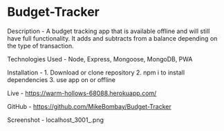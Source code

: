 # Budget-Tracker

Description - A budget tracking app that is available offline and will still have full functionality. It adds and subtracts from a balance depending on the type of transaction.

Technologies Used - Node, Express, Mongoose, MongoDB, PWA

Installation -  1. Download or clone repository
                2. npm i to install dependencies
                3. use app on or offline 

Live - https://warm-hollows-68088.herokuapp.com/

GitHub - https://github.com/MikeBombay/Budget-Tracker

Screenshot - localhost_3001_.png

